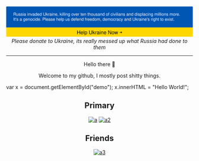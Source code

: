   <span align="center">

  [![Stand With Ukraine](https://raw.githubusercontent.com/vshymanskyy/StandWithUkraine/main/banner2-direct.svg)](https://vshymanskyy.github.io/StandWithUkraine)
  *Please donate to Ukraine, its really messed up what Russia had done to them*
  
---


  Hello there 👋

  Welcome to my github, I mostly post shitty things.

  <scipt>
  var x = document.getElementById("demo");
  x.innerHTML = "Hello World!";
  </script>

  ## Primary
  
  [![a](https://discord.c99.nl/widget/theme-2/684808662157361170.png)](https://discord.gg/HKdstgextP)
  [![a2](https://discord.c99.nl/widget/theme-2/960286680584187914.png)]()
  
  ## Friends
  
  [![a3](https://discord.c99.nl/widget/theme-3/898971210531078164.png)](https://discord.gg/HKdstgextP)
